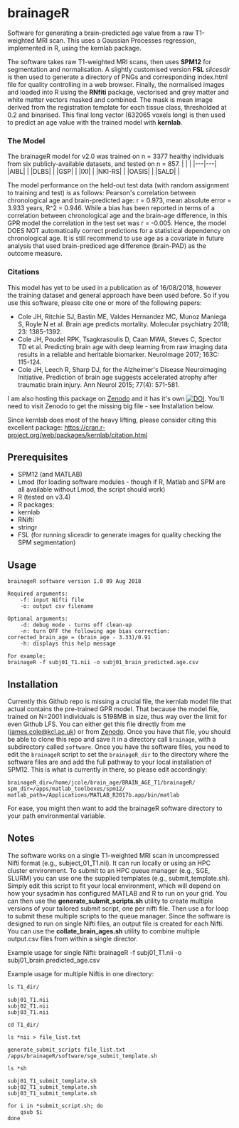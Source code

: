 # brainageR
Software for generating a brain-predicted age value from a raw T1-weighted MRI scan. This uses a Gaussian Processes regression, implemented in R, using the kernlab package.

The software takes raw T1-weighted MRI scans, then uses **SPM12** for segmentation and normalisation. A slightly customised version **FSL** *slicesdir* is then used to generate a directory of PNGs and corresponding index.html file for quality controlling in a web browser. Finally, the normalised images and loaded into R using the **RNfiti** package, vectorised and grey matter and white matter vectors masked and combined. The mask is mean image derived from the registration template for each tissue class, thresholded at 0.2 and binarised. This final long vector (632065 voxels long) is then used to predict an age value with the trained model with **kernlab**.

### The Model 
The brainageR model for v2.0 was trained on n = 3377 healthy individuals from six publicly-available datasets, and tested on n = 857. 
|   |   |
|---|---|
|AIBL|   |
|DLBS|   |
|GSP|   |
|IXI|   |
|NKI-RS|   |
|OASIS|    |
|SALD|    |

The model performance on the held-out test data (with random assignment to training and test) is as follows: Pearson's correlation between chronological age and brain-predicted age: r = 0.973, mean absolute error = 3.933 years, R^2 = 0.946. While a bias has been reported in terms of a correlation between chronological age and the brain-age difference, in this GPR model the correlation in the test set was r = -0.005. Hence, the model DOES NOT automatically correct predictions for a statistical dependency on chronological age. It is still recommend to use age as a covariate in future analysis that used brain-prediced age difference (brain-PAD) as the outcome measure.

### Citations
This model has yet to be used in a publication as of 16/08/2018, however the training dataset and general approach have been used before. So if you use this software, please cite one or more of the following papers:
* Cole JH, Ritchie SJ, Bastin ME, Valdes Hernandez MC, Munoz Maniega S, Royle N et al. Brain age predicts mortality. Molecular psychiatry 2018; 23: 1385-1392.
* Cole JH, Poudel RPK, Tsagkrasoulis D, Caan MWA, Steves C, Spector TD et al. Predicting brain age with deep learning from raw imaging data results in a reliable and heritable biomarker. NeuroImage 2017; 163C: 115-124.
* Cole JH, Leech R, Sharp DJ, for the Alzheimer's Disease Neuroimaging Initiative. Prediction of brain age suggests accelerated atrophy after traumatic brain injury. Ann Neurol 2015; 77(4): 571-581.

I am also hosting this package on [Zenodo](https://zenodo.org/) and it has it's own [![DOI](https://zenodo.org/badge/DOI/10.5281/zenodo.1346266.svg)](https://doi.org/10.5281/zenodo.1346266). You'll need to visit Zenodo to get the missing big file - see Installation below.

Since kernlab does most of the heavy lifting, please consider citing this excellent package:
https://cran.r-project.org/web/packages/kernlab/citation.html

## Prerequisites
* SPM12 (and MATLAB)
* Lmod (for loading software modules - though if R, Matlab and SPM are all available without Lmod, the script should work) 
* R (tested on v3.4)
* R packages:
* kernlab
* RNifti
* stringr
* FSL (for running slicesdir to generate images for quality checking the SPM segmentation)
## Usage
```
brainageR software version 1.0 09 Aug 2018

Required arguments: 
	-f: input Nifti file
	-o: output csv filename

Optional arguments:
	-d: debug mode - turns off clean-up
	-n: turn OFF the following age bias correction: corrected_brain_age = (brain_age - 3.33)/0.91
	-h: displays this help message

For example:
brainageR -f subj01_T1.nii -o subj01_brain_predicted.age.csv
```
## Installation
Currently this Github repo is missing a crucial file, the kernlab model file that actual contains the pre-trained GPR model. That because the model file, trained on N=2001 individuals is 5198MB in size, thus way over the limit for even Github LFS. You can either get this file directly from me (james.cole@kcl.ac.uk) or from [Zenodo](https://doi.org/10.5281/zenodo.1346266).
Once you have that file, you should be able to clone this repo and save it in a directory call `brainage`, with a subdirectory called `software`.
Once you have the software files, you need to edit the `brainageR` script to set the `brainageR_dir` to the directory where the software files are and add the full pathway to your local installation of SPM12. This is what is currently in there, so please edit accordingly:
```
brainageR_dir=/home/jcole/brain_age/BRAIN_AGE_T1/brainageR/
spm_dir=/apps/matlab_toolboxes/spm12/
matlab_path=/Applications/MATLAB_R2017b.app/bin/matlab
```
For ease, you might then want to add the brainageR software directory to your path environmental variable.
## Notes
The software works on a single T1-weighted MRI scan in uncompressed Nifti format (e.g., subject_01_T1.nii). It can run locally or using an HPC cluster environment. To submit to an HPC queue manager (e.g., SGE, SLURM) you can use one the supplied templates (e.g., submit_template.sh). Simply edit this script to fit your local environment, which will depend on how your sysadmin has configured MATLAB and R to run on your grid. You can then use the **generate_submit_scripts.sh** utility to create multiple versions of your tailored submit script, one per nifti file. Then use a for loop to submit these multiple scripts to the queue manager.
Since the software is designed to run on single Nifti files, an output file is created for each Nifti. You can use the **collate_brain_ages.sh** utility to combine multiple output.csv files from within a single director.

Example usage for single Nifti:
brainageR -f subj01_T1.nii -o subj01_brain.predicted_age.csv

Example usage for multiple Niftis in one directory:
```css
ls T1_dir/
```
```
subj01_T1.nii
subj02_T1.nii
subj03_T1.nii
```
```
cd T1_dir/
```
```
ls *nii > file_list.txt
```
```
generate_submit_scripts file_list.txt /apps/brainageR/software/sge_submit_template.sh
```
```
ls *sh
```
```
subj01_T1_submit_template.sh
subj02_T1_submit_template.sh
subj03_T1_submit_template.sh
```
```
for i in *submit_script.sh; do
	qsub $i
done
```
